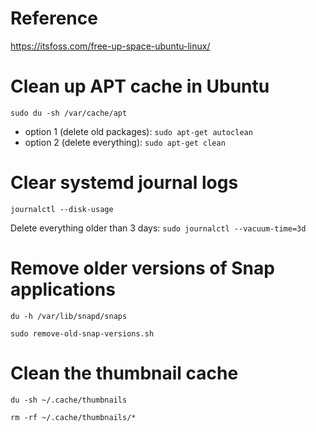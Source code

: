 # Reference

https://itsfoss.com/free-up-space-ubuntu-linux/

# Clean up APT cache in Ubuntu

`sudo du -sh /var/cache/apt`

* option 1 (delete old packages): `sudo apt-get autoclean`
* option 2 (delete everything):    `sudo apt-get clean`


# Clear systemd journal logs

`journalctl --disk-usage`

Delete everything older than 3 days: `sudo journalctl --vacuum-time=3d`


# Remove older versions of Snap applications

`du -h /var/lib/snapd/snaps`


`sudo remove-old-snap-versions.sh`


# Clean the thumbnail cache

`du -sh ~/.cache/thumbnails`

`rm -rf ~/.cache/thumbnails/*`


